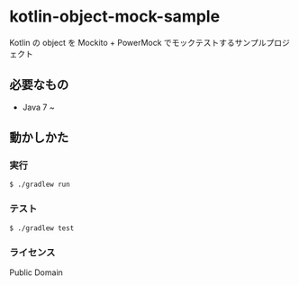 # kotlin-object-mock-sample

Kotlin の object を Mockito + PowerMock でモックテストするサンプルプロジェクト

## 必要なもの

- Java 7 ~

## 動かしかた
### 実行

```
$ ./gradlew run
```

### テスト

```
$ ./gradlew test
```

### ライセンス
Public Domain
